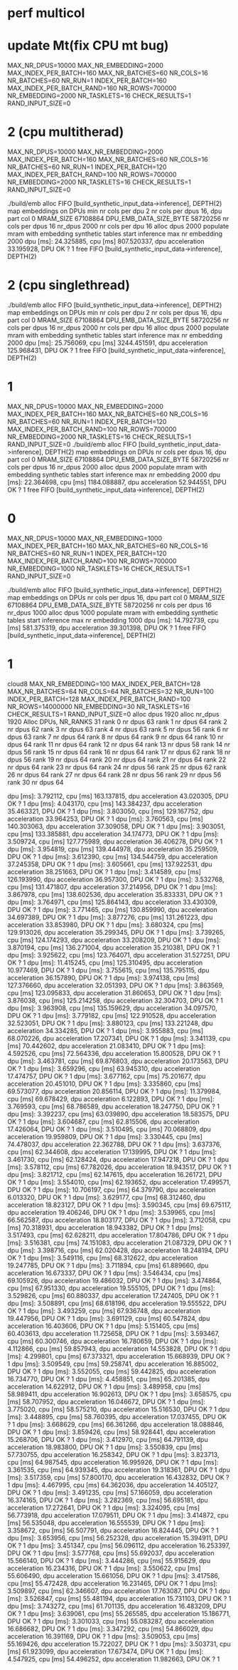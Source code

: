 # perf multicol


# update Mt(fix CPU mt bug)
MAX_NR_DPUS=10000
MAX_NR_EMBEDDING=2000
MAX_INDEX_PER_BATCH=160
MAX_NR_BATCHES=60
NR_COLS=16
NR_BATCHES=60
NR_RUN=1
INDEX_PER_BATCH=160
MAX_INDEX_PER_BATCH_RAND=160
NR_ROWS=700000
NR_EMBEDDING=2000
NR_TASKLETS=16
CHECK_RESULTS=1
RAND_INPUT_SIZE=0















# 2 (cpu multitherad)
MAX_NR_DPUS=10000
MAX_NR_EMBEDDING=2000
MAX_INDEX_PER_BATCH=160
MAX_NR_BATCHES=60
NR_COLS=16
NR_BATCHES=60
NR_RUN=1
INDEX_PER_BATCH=120
MAX_INDEX_PER_BATCH_RAND=100
NR_ROWS=700000
NR_EMBEDDING=2000
NR_TASKLETS=16
CHECK_RESULTS=1
RAND_INPUT_SIZE=0

./build/emb
alloc FIFO [build_synthetic_input_data->inference], DEPTH(2)
map embeddings on DPUs
min nr cols per dpu 2
nr cols per dpus 16, dpu part col 0
MRAM_SIZE 67108864 DPU_EMB_DATA_SIZE_BYTE 58720256 nr cols per dpus 16
nr_dpus 2000
nr cols per dpu 16
alloc dpus 2000
populate mram with embedding synthetic tables
start inference
max nr embedding 2000
dpu [ms]: 24.325885, cpu [ms] 807.520337, dpu acceleration 33.195928, DPU OK ? 1 
free FIFO [build_synthetic_input_data->inference], DEPTH(2)

# 2 (cpu singlethread)
./build/emb
alloc FIFO [build_synthetic_input_data->inference], DEPTH(2)
map embeddings on DPUs
min nr cols per dpu 2
nr cols per dpus 16, dpu part col 0
MRAM_SIZE 67108864 DPU_EMB_DATA_SIZE_BYTE 58720256 nr cols per dpus 16
nr_dpus 2000
nr cols per dpu 16
alloc dpus 2000
populate mram with embedding synthetic tables
start inference
max nr embedding 2000
dpu [ms]: 25.756069, cpu [ms] 3244.451591, dpu acceleration 125.968431, DPU OK ? 1 
free FIFO [build_synthetic_input_data->inference], DEPTH(2)





# 1
MAX_NR_DPUS=10000
MAX_NR_EMBEDDING=2000
MAX_INDEX_PER_BATCH=160
MAX_NR_BATCHES=60
NR_COLS=16
NR_BATCHES=60
NR_RUN=1
INDEX_PER_BATCH=120
MAX_INDEX_PER_BATCH_RAND=100
NR_ROWS=700000
NR_EMBEDDING=2000
NR_TASKLETS=16
CHECK_RESULTS=1
RAND_INPUT_SIZE=0
./build/emb
alloc FIFO [build_synthetic_input_data->inference], DEPTH(2)
map embeddings on DPUs
nr cols per dpus 16, dpu part col 0
MRAM_SIZE 67108864 DPU_EMB_DATA_SIZE_BYTE 58720256 nr cols per dpus 16
nr_dpus 2000
alloc dpus 2000
populate mram with embedding synthetic tables
start inference
max nr embedding 2000
dpu [ms]: 22.364698, cpu [ms] 1184.088887, dpu acceleration 52.944551, DPU OK ? 1 
free FIFO [build_synthetic_input_data->inference], DEPTH(2)




# 0 
MAX_NR_DPUS=10000
MAX_NR_EMBEDDING=1000
MAX_INDEX_PER_BATCH=160
MAX_NR_BATCHES=60
NR_COLS=16
NR_BATCHES=60
NR_RUN=1
INDEX_PER_BATCH=120
MAX_INDEX_PER_BATCH_RAND=100
NR_ROWS=700000
NR_EMBEDDING=1000
NR_TASKLETS=16
CHECK_RESULTS=1
RAND_INPUT_SIZE=0

./build/emb
alloc FIFO [build_synthetic_input_data->inference], DEPTH(2)
map embeddings on DPUs
nr cols per dpus 16, dpu part col 0
MRAM_SIZE 67108864 DPU_EMB_DATA_SIZE_BYTE 58720256 nr cols per dpus 16
nr_dpus 1000
alloc dpus 1000
populate mram with embedding synthetic tables
start inference
max nr embedding 1000
dpu [ms]: 14.792739, cpu [ms] 581.375319, dpu acceleration 39.301398, DPU OK ? 1 
free FIFO [build_synthetic_input_data->inference], DEPTH(2)

# 1

















cloud8
MAX_NR_EMBEDDING=100
MAX_INDEX_PER_BATCH=128
MAX_NR_BATCHES=64
NR_COLS=64
NR_BATCHES=32
NR_RUN=100
INDEX_PER_BATCH=128
MAX_INDEX_PER_BATCH_RAND=100
NR_ROWS=14000000
NR_EMBEDDING=30
NR_TASKLETS=16
CHECK_RESULTS=1
RAND_INPUT_SIZE=0
alloc dpus 1920 
alloc nr_dpus 1920
Alloc DPUs,  NR_RANKS 31
rank 0 nr dpus 63
rank 1 nr dpus 64
rank 2 nr dpus 62
rank 3 nr dpus 63
rank 4 nr dpus 63
rank 5 nr dpus 56
rank 6 nr dpus 63
rank 7 nr dpus 64
rank 8 nr dpus 64
rank 9 nr dpus 64
rank 10 nr dpus 64
rank 11 nr dpus 64
rank 12 nr dpus 64
rank 13 nr dpus 58
rank 14 nr dpus 56
rank 15 nr dpus 64
rank 16 nr dpus 64
rank 17 nr dpus 62
rank 18 nr dpus 56
rank 19 nr dpus 64
rank 20 nr dpus 64
rank 21 nr dpus 64
rank 22 nr dpus 64
rank 23 nr dpus 64
rank 24 nr dpus 56
rank 25 nr dpus 62
rank 26 nr dpus 64
rank 27 nr dpus 64
rank 28 nr dpus 56
rank 29 nr dpus 56
rank 30 nr dpus 64

dpu [ms]: 3.792112, cpu [ms] 163.137815, dpu acceleration 43.020305, DPU OK ? 1 
dpu [ms]: 4.043170, cpu [ms] 143.384237, dpu acceleration 35.463321, DPU OK ? 1 
dpu [ms]: 3.803050, cpu [ms] 129.167752, dpu acceleration 33.964253, DPU OK ? 1 
dpu [ms]: 3.760563, cpu [ms] 140.303063, dpu acceleration 37.309058, DPU OK ? 1 
dpu [ms]: 3.903051, cpu [ms] 133.385881, dpu acceleration 34.174773, DPU OK ? 1 
dpu [ms]: 3.509724, cpu [ms] 127.775989, dpu acceleration 36.406278, DPU OK ? 1 
dpu [ms]: 3.954819, cpu [ms] 139.444978, dpu acceleration 35.259509, DPU OK ? 1 
dpu [ms]: 3.612390, cpu [ms] 134.544759, dpu acceleration 37.245358, DPU OK ? 1 
dpu [ms]: 3.605661, cpu [ms] 137.922531, dpu acceleration 38.251663, DPU OK ? 1 
dpu [ms]: 3.414589, cpu [ms] 126.193990, dpu acceleration 36.957300, DPU OK ? 1 
dpu [ms]: 3.532768, cpu [ms] 131.471807, dpu acceleration 37.214956, DPU OK ? 1 
dpu [ms]: 3.867978, cpu [ms] 138.602536, dpu acceleration 35.833331, DPU OK ? 1 
dpu [ms]: 3.764971, cpu [ms] 125.864143, dpu acceleration 33.430309, DPU OK ? 1 
dpu [ms]: 3.771465, cpu [ms] 130.859990, dpu acceleration 34.697389, DPU OK ? 1 
dpu [ms]: 3.877276, cpu [ms] 131.261223, dpu acceleration 33.853980, DPU OK ? 1 
dpu [ms]: 3.680324, cpu [ms] 129.913026, dpu acceleration 35.299345, DPU OK ? 1 
dpu [ms]: 3.739265, cpu [ms] 124.174293, dpu acceleration 33.208209, DPU OK ? 1 
dpu [ms]: 3.870194, cpu [ms] 136.271004, dpu acceleration 35.210381, DPU OK ? 1 
dpu [ms]: 3.925622, cpu [ms] 123.764071, dpu acceleration 31.527251, DPU OK ? 1 
dpu [ms]: 11.415245, cpu [ms] 125.310495, dpu acceleration 10.977469, DPU OK ? 1 
dpu [ms]: 3.755615, cpu [ms] 135.795115, dpu acceleration 36.157890, DPU OK ? 1 
dpu [ms]: 3.974138, cpu [ms] 127.376660, dpu acceleration 32.051393, DPU OK ? 1 
dpu [ms]: 3.863569, cpu [ms] 123.095833, dpu acceleration 31.860653, DPU OK ? 1 
dpu [ms]: 3.876038, cpu [ms] 125.214258, dpu acceleration 32.304703, DPU OK ? 1 
dpu [ms]: 3.963908, cpu [ms] 135.159629, dpu acceleration 34.097570, DPU OK ? 1 
dpu [ms]: 3.779182, cpu [ms] 122.910528, dpu acceleration 32.523051, DPU OK ? 1 
dpu [ms]: 3.880123, cpu [ms] 133.221248, dpu acceleration 34.334285, DPU OK ? 1 
dpu [ms]: 3.955883, cpu [ms] 68.070226, dpu acceleration 17.207341, DPU OK ? 1 
dpu [ms]: 3.341139, cpu [ms] 70.442602, dpu acceleration 21.083410, DPU OK ? 1 
dpu [ms]: 4.592526, cpu [ms] 72.564336, dpu acceleration 15.800528, DPU OK ? 1 
dpu [ms]: 3.463781, cpu [ms] 69.876803, dpu acceleration 20.173563, DPU OK ? 1 
dpu [ms]: 3.659296, cpu [ms] 63.945310, dpu acceleration 17.474757, DPU OK ? 1 
dpu [ms]: 3.677162, cpu [ms] 75.201677, dpu acceleration 20.451010, DPU OK ? 1 
dpu [ms]: 3.335860, cpu [ms] 69.573077, dpu acceleration 20.856114, DPU OK ? 1 
dpu [ms]: 11.379984, cpu [ms] 69.678429, dpu acceleration 6.122893, DPU OK ? 1 
dpu [ms]: 3.769593, cpu [ms] 68.786589, dpu acceleration 18.247750, DPU OK ? 1 
dpu [ms]: 3.392237, cpu [ms] 63.039890, dpu acceleration 18.583575, DPU OK ? 1 
dpu [ms]: 3.604687, cpu [ms] 62.815506, dpu acceleration 17.426064, DPU OK ? 1 
dpu [ms]: 3.510495, cpu [ms] 70.068809, dpu acceleration 19.959809, DPU OK ? 1 
dpu [ms]: 3.330445, cpu [ms] 74.478037, dpu acceleration 22.362788, DPU OK ? 1 
dpu [ms]: 3.637376, cpu [ms] 62.344608, dpu acceleration 17.139995, DPU OK ? 1 
dpu [ms]: 3.461730, cpu [ms] 62.128424, dpu acceleration 17.947218, DPU OK ? 1 
dpu [ms]: 3.578112, cpu [ms] 67.782026, dpu acceleration 18.943517, DPU OK ? 1 
dpu [ms]: 3.821712, cpu [ms] 62.147615, dpu acceleration 16.261721, DPU OK ? 1 
dpu [ms]: 3.554010, cpu [ms] 62.193652, dpu acceleration 17.499571, DPU OK ? 1 
dpu [ms]: 10.706197, cpu [ms] 64.379790, dpu acceleration 6.013320, DPU OK ? 1 
dpu [ms]: 3.629177, cpu [ms] 68.312460, dpu acceleration 18.823127, DPU OK ? 1 
dpu [ms]: 3.590345, cpu [ms] 69.675117, dpu acceleration 19.406246, DPU OK ? 1 
dpu [ms]: 3.539965, cpu [ms] 66.562587, dpu acceleration 18.803177, DPU OK ? 1 
dpu [ms]: 3.712058, cpu [ms] 70.318931, dpu acceleration 18.943382, DPU OK ? 1 
dpu [ms]: 3.517493, cpu [ms] 62.628211, dpu acceleration 17.804786, DPU OK ? 1 
dpu [ms]: 3.516381, cpu [ms] 74.151083, dpu acceleration 21.087329, DPU OK ? 1 
dpu [ms]: 3.398716, cpu [ms] 62.020428, dpu acceleration 18.248194, DPU OK ? 1 
dpu [ms]: 3.549116, cpu [ms] 68.312622, dpu acceleration 19.247785, DPU OK ? 1 
dpu [ms]: 3.711894, cpu [ms] 61.889660, dpu acceleration 16.673337, DPU OK ? 1 
dpu [ms]: 3.546434, cpu [ms] 69.105926, dpu acceleration 19.486032, DPU OK ? 1 
dpu [ms]: 3.474864, cpu [ms] 67.951330, dpu acceleration 19.555105, DPU OK ? 1 
dpu [ms]: 3.529826, cpu [ms] 60.880337, dpu acceleration 17.247405, DPU OK ? 1 
dpu [ms]: 3.508891, cpu [ms] 68.618196, dpu acceleration 19.555522, DPU OK ? 1 
dpu [ms]: 3.493259, cpu [ms] 67.936748, dpu acceleration 19.447956, DPU OK ? 1 
dpu [ms]: 3.691129, cpu [ms] 60.547824, dpu acceleration 16.403606, DPU OK ? 1 
dpu [ms]: 5.151405, cpu [ms] 60.403613, dpu acceleration 11.725658, DPU OK ? 1 
dpu [ms]: 3.593467, cpu [ms] 60.300746, dpu acceleration 16.780659, DPU OK ? 1 
dpu [ms]: 4.112866, cpu [ms] 59.857943, dpu acceleration 14.553828, DPU OK ? 1 
dpu [ms]: 4.299801, cpu [ms] 67.373321, dpu acceleration 15.668939, DPU OK ? 1 
dpu [ms]: 3.509549, cpu [ms] 59.258741, dpu acceleration 16.885002, DPU OK ? 1 
dpu [ms]: 3.552055, cpu [ms] 59.442825, dpu acceleration 16.734770, DPU OK ? 1 
dpu [ms]: 4.458851, cpu [ms] 65.201385, dpu acceleration 14.622912, DPU OK ? 1 
dpu [ms]: 3.489958, cpu [ms] 58.989411, dpu acceleration 16.902613, DPU OK ? 1 
dpu [ms]: 3.658575, cpu [ms] 58.707952, dpu acceleration 16.046672, DPU OK ? 1 
dpu [ms]: 3.775020, cpu [ms] 58.575210, dpu acceleration 15.516530, DPU OK ? 1 
dpu [ms]: 3.448895, cpu [ms] 58.760395, dpu acceleration 17.037455, DPU OK ? 1 
dpu [ms]: 3.668629, cpu [ms] 66.361266, dpu acceleration 18.088846, DPU OK ? 1 
dpu [ms]: 3.859426, cpu [ms] 58.928441, dpu acceleration 15.268706, DPU OK ? 1 
dpu [ms]: 3.412970, cpu [ms] 64.791139, dpu acceleration 18.983800, DPU OK ? 1 
dpu [ms]: 3.550839, cpu [ms] 57.730755, dpu acceleration 16.258342, DPU OK ? 1 
dpu [ms]: 3.823713, cpu [ms] 64.987545, dpu acceleration 16.995926, DPU OK ? 1 
dpu [ms]: 3.361535, cpu [ms] 64.939345, dpu acceleration 19.318361, DPU OK ? 1 
dpu [ms]: 3.517359, cpu [ms] 57.800170, dpu acceleration 16.432832, DPU OK ? 1 
dpu [ms]: 4.467995, cpu [ms] 64.362036, dpu acceleration 14.405127, DPU OK ? 1 
dpu [ms]: 3.491235, cpu [ms] 57.166059, dpu acceleration 16.374165, DPU OK ? 1 
dpu [ms]: 3.282369, cpu [ms] 56.695181, dpu acceleration 17.272641, DPU OK ? 1 
dpu [ms]: 3.324095, cpu [ms] 56.773918, dpu acceleration 17.079511, DPU OK ? 1 
dpu [ms]: 3.414872, cpu [ms] 56.535048, dpu acceleration 16.555539, DPU OK ? 1 
dpu [ms]: 3.358672, cpu [ms] 56.507791, dpu acceleration 16.824445, DPU OK ? 1 
dpu [ms]: 3.653956, cpu [ms] 56.252328, dpu acceleration 15.394911, DPU OK ? 1 
dpu [ms]: 3.451347, cpu [ms] 56.096112, dpu acceleration 16.253397, DPU OK ? 1 
dpu [ms]: 3.577768, cpu [ms] 55.692037, dpu acceleration 15.566140, DPU OK ? 1 
dpu [ms]: 3.444286, cpu [ms] 55.915629, dpu acceleration 16.234316, DPU OK ? 1 
dpu [ms]: 3.550622, cpu [ms] 55.606490, dpu acceleration 15.661056, DPU OK ? 1 
dpu [ms]: 3.417586, cpu [ms] 55.472428, dpu acceleration 16.231465, DPU OK ? 1 
dpu [ms]: 3.509897, cpu [ms] 62.346607, dpu acceleration 17.763087, DPU OK ? 1 
dpu [ms]: 3.526847, cpu [ms] 55.481194, dpu acceleration 15.731103, DPU OK ? 1 
dpu [ms]: 3.743272, cpu [ms] 61.701135, dpu acceleration 16.483209, DPU OK ? 1 
dpu [ms]: 3.639061, cpu [ms] 55.265585, dpu acceleration 15.186771, DPU OK ? 1 
dpu [ms]: 3.301033, cpu [ms] 55.083287, dpu acceleration 16.686682, DPU OK ? 1 
dpu [ms]: 3.347292, cpu [ms] 54.866029, dpu acceleration 16.391169, DPU OK ? 1 
dpu [ms]: 3.509053, cpu [ms] 55.169426, dpu acceleration 15.722027, DPU OK ? 1 
dpu [ms]: 3.503731, cpu [ms] 61.923099, dpu acceleration 17.673474, DPU OK ? 1 
dpu [ms]: 4.547925, cpu [ms] 54.496252, dpu acceleration 11.982663, DPU OK ? 1 

